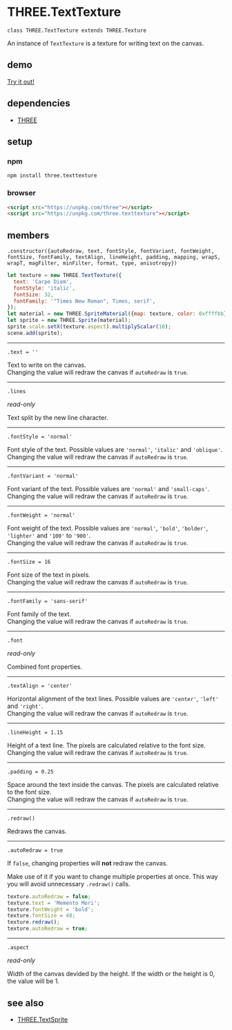 # THREE.TextTexture

`class THREE.TextTexture extends THREE.Texture`

An instance of `TextTexture` is a texture for writing text on the canvas.

## demo

[Try it out!](https://seregpie.github.io/THREE.TextTexture/)

## dependencies

- [THREE](https://github.com/mrdoob/three.js)

## setup

### npm

```shell
npm install three.texttexture
```

### browser

```html
<script src="https://unpkg.com/three"></script>
<script src="https://unpkg.com/three.texttexture"></script>
```

## members

`.constructor({autoRedraw, text, fontStyle, fontVariant, fontWeight, fontSize, fontFamily, textAlign, lineHeight, padding, mapping, wrapS, wrapT, magFilter, minFilter, format, type, anisotropy})`

```javascript
let texture = new THREE.TextTexture({
  text: 'Carpe Diem',
  fontStyle: 'italic',
  fontSize: 32,
  fontFamily: '"Times New Roman", Times, serif',
});
let material = new THREE.SpriteMaterial({map: texture, color: 0xffffbb});
let sprite = new THREE.Sprite(material);
sprite.scale.setX(texture.aspect).multiplyScalar(10);
scene.add(sprite);
```

---

`.text = ''`

Text to write on the canvas.<br/>Changing the value will redraw the canvas if `autoRedraw` is `true`.

---

`.lines`

*read-only*

Text split by the new line character.

---

`.fontStyle = 'normal'`

Font style of the text. Possible values are `'normal'`, `'italic'` and `'oblique'`.<br/>Changing the value will redraw the canvas if `autoRedraw` is `true`.

---

`.fontVariant = 'normal'`

Font variant of the text. Possible values are `'normal'` and `'small-caps'`.<br/>Changing the value will redraw the canvas if `autoRedraw` is `true`.

---

`.fontWeight = 'normal'`

Font weight of the text. Possible values are `'normal'`, `'bold'`, `'bolder'`, `'lighter'` and `'100'` to `'900'`.<br/>Changing the value will redraw the canvas if `autoRedraw` is `true`.

---

`.fontSize = 16`

Font size of the text in pixels.<br/>Changing the value will redraw the canvas if `autoRedraw` is `true`.

---

`.fontFamily = 'sans-serif'`

Font family of the text.<br/>Changing the value will redraw the canvas if `autoRedraw` is `true`.

---

`.font`

*read-only*

Combined font properties.

---

`.textAlign = 'center'`

Horizontal alignment of the text lines. Possible values are `'center'`, `'left'` and `'right'`.<br/>Changing the value will redraw the canvas if `autoRedraw` is `true`.

---

`.lineHeight = 1.15`

Height of a text line. The pixels are calculated relative to the font size.<br/>Changing the value will redraw the canvas if `autoRedraw` is `true`.

---

`.padding = 0.25`

Space around the text inside the canvas. The pixels are calculated relative to the font size.<br/>Changing the value will redraw the canvas if `autoRedraw` is `true`.

---

`.redraw()`

Redraws the canvas.

---

`.autoRedraw = true`

If `false`, changing properties will **not** redraw the canvas.

Make use of it if you want to change multiple properties at once. This way you will avoid unnecessary `.redraw()` calls.

```javascript
texture.autoRedraw = false;
texture.text = 'Memento Mori';
texture.fontWeight = 'bold';
texture.fontSize = 48;
texture.redraw();
texture.autoRedraw = true;
```

---

`.aspect`

*read-only*

Width of the canvas devided by the height. If the width or the height is 0, the value will be 1.

## see also

- [THREE.TextSprite](https://github.com/SeregPie/THREE.TextSprite)

